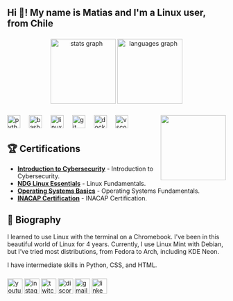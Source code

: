 <h2 align="left">Hi 👋! My name is Matias and I'm a Linux user, from Chile</h2>

###

<div align="center">
  <img src="https://github-readme-stats.vercel.app/api?username=mati-sly&hide_title=false&hide_rank=false&show_icons=true&include_all_commits=true&count_private=true&disable_animations=false&theme=dark&locale=en&hide_border=false" height="150" alt="stats graph"  />
  <img src="https://github-readme-stats.vercel.app/api/top-langs?username=mati-sly&locale=en&hide_title=false&layout=compact&card_width=320&langs_count=5&theme=dark&hide_border=false" height="150" alt="languages graph"  />
</div>

###

<img align="right" height="150" src="https://i.imgflip.com/65efzo.gif"  />

###

<div align="left">
  <img src="https://cdn.jsdelivr.net/gh/devicons/devicon/icons/python/python-original.svg" height="30" alt="python logo"  />
  <img width="12" />
  <img src="https://cdn.jsdelivr.net/gh/devicons/devicon/icons/bash/bash-original.svg" height="30" alt="bash logo"  />
  <img width="12" />
  <img src="https://cdn.jsdelivr.net/gh/devicons/devicon/icons/linux/linux-original.svg" height="30" alt="linux logo"  />
  <img width="12" />
  <img src="https://cdn.jsdelivr.net/gh/devicons/devicon/icons/git/git-original.svg" height="30" alt="git logo"  />
  <img width="12" />
  <img src="https://cdn.jsdelivr.net/gh/devicons/devicon/icons/docker/docker-original.svg" height="30" alt="docker logo"  />
  <img width="12" />
  <img src="https://cdn.jsdelivr.net/gh/devicons/devicon/icons/vscode/vscode-original.svg" height="30" alt="vscode logo"  />
</div>

###

## 🏆 Certifications

- **[Introduction to Cybersecurity](certificados/Introduction_to_Cybersecurity_Badge20240513-8-z7oha1.pdf)** - Introduction to Cybersecurity.
- **[NDG Linux Essentials](certificados/MATIAS%20MAURICIOVEGA%20RODRIGUEZ-NDG%20Linux%20Essent-certificate%20with%20you.pdf)** - Linux Fundamentals.
- **[Operating Systems Basics](certificados/Operating_Systems_Basics_Badge20240513-8-6ivvue.pdf)** - Operating Systems Fundamentals.
- **[INACAP Certification](certificados/Matias-Mauricio-Vega-Rodriguezmatias-vega29-inacapmail-cl-63e75df7-5864-4ed3-8f49-a756bfecff2b.pdf)** - INACAP Certification.

###

## 📝 Biography

I learned to use Linux with the terminal on a Chromebook. I've been in this beautiful world of Linux for 4 years. Currently, I use Linux Mint with Debian, but I’ve tried most distributions, from Fedora to Arch, including KDE Neon.

I have intermediate skills in Python, CSS, and HTML.

###

<div align="left">
  <img src="https://img.shields.io/static/v1?message=YouTube&logo=youtube&label=&color=1f1f1f&logoColor=ff0000&labelColor=&style=for-the-badge" height="35" alt="youtube logo"  />
  <img src="https://img.shields.io/static/v1?message=Instagram&logo=instagram&label=&color=1f1f1f&logoColor=e4405f&labelColor=&style=for-the-badge" height="35" alt="instagram logo"  />
  <img src="https://img.shields.io/static/v1?message=Twitch&logo=twitch&label=&color=1f1f1f&logoColor=9146ff&labelColor=&style=for-the-badge" height="35" alt="twitch logo"  />
  <img src="https://img.shields.io/static/v1?message=Discord&logo=discord&label=&color=1f1f1f&logoColor=7289da&labelColor=&style=for-the-badge" height="35" alt="discord logo"  />
  <img src="https://img.shields.io/static/v1?message=Gmail&logo=gmail&label=&color=1f1f1f&logoColor=d14836&labelColor=&style=for-the-badge" height="35" alt="gmail logo"  />
  <img src="https://img.shields.io/static/v1?message=LinkedIn&logo=linkedin&label=&color=1f1f1f&logoColor=0077b5&labelColor=&style=for-the-badge" height="35" alt="linkedin logo"  />
</div>

###

<br clear="both">
